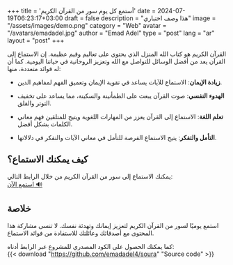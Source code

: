 +++
title = 'أستمع كل يوم سور من القرآن الكريم'
date = 2024-07-19T06:23:17+03:00
draft = false
description = "هذا وصف اختباري"
image = "/assets/images/demo.png"
category = "Web"
avatar = "/avatars/emadadel.jpg"
author = "Emad Adel"
type   = "post"
lang   = "ar"
layout = "post"
+++

القرآن الكريم هو كتاب الله المنزل الذي يحتوي على تعاليم وقيم عظيمة. إن الاستماع إلى القرآن يعد من أفضل الوسائل للتواصل مع الله وتعزيز الروحانية في حياتنا اليومية. كما أن له فوائد متعددة، منها:

- **زيادة الإيمان**: الاستماع للآيات يساعد في تقوية الإيمان وتعميق الفهم لمفاهيم الدين.

- **الهدوء النفسي**: صوت القرآن يبعث على الطمأنينة والسكينة، مما يساعد على تخفيف التوتر والقلق.

- **تعلم اللغة**: الاستماع إلى القرآن يعزز من المهارات اللغوية ويتيح للمتلقين فهم معاني الكلمات بشكل أفضل.

- **التأمل والتفكر**: يتيح الاستماع الفرصة للتأمل في معاني الآيات والتفكر في دلالاتها.

## كيف يمكنك الاستماع؟

يمكنك الاستماع إلى سور من القرآن الكريم من خلال الرابط التالي:  
[استمع الآن 🔊](https://emadadel4.github.io/Soura/)


## خلاصة

استمع يوميًا لسور من القرآن الكريم لتعزيز إيمانك وتهدئة نفسك. لا تنسى مشاركة هذا المحتوى مع أصدقائك وعائلتك للاستفادة من فوائد الاستماع.


كما يمكنك الحصول على الكود المصدري للمشروع عبر الرابط أدناه:  
{{< download "https://github.com/emadadel4/soura" "Source code" >}}
